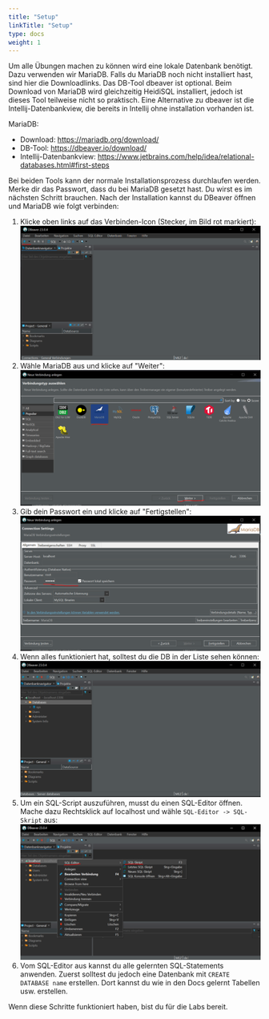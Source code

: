 ```yaml
---
title: "Setup"
linkTitle: "Setup"
type: docs
weight: 1
---
```


Um alle Übungen machen zu können wird eine lokale Datenbank benötigt. Dazu verwenden wir MariaDB. Falls du MariaDB noch
nicht installiert hast, sind hier die Downloadlinks. Das DB-Tool dbeaver ist optional. Beim Download von MariaDB wird
gleichzeitig HeidiSQL installiert, jedoch ist dieses Tool teilweise nicht so praktisch. Eine Alternative zu dbeaver ist
die Intellij-Datenbankview, die bereits in Intellij ohne installation vorhanden ist.

MariaDB:

- Download: https://mariadb.org/download/
- DB-Tool: https://dbeaver.io/download/
- Intellij-Datenbankview: https://www.jetbrains.com/help/idea/relational-databases.html#first-steps

Bei beiden Tools kann der normale Installationsprozess durchlaufen werden. Merke dir das Passwort, dass du bei MariaDB
gesetzt hast. Du wirst es im nächsten Schritt brauchen. Nach der Installation kannst du DBeaver öffnen und MariaDB
wie folgt verbinden:

1. Klicke oben links auf das Verbinden-Icon (Stecker, im Bild rot markiert):
   ![](images/neue-verbindung.png)
2. Wähle MariaDB aus und klicke auf "Weiter":
   ![](images/db-auswahl.png)
3. Gib dein Passwort ein und klicke auf "Fertigstellen":
   ![](images/connection.png)
4. Wenn alles funktioniert hat, solltest du die DB in der Liste sehen können:
   ![](images/ende.png)
5. Um ein SQL-Script auszuführen, musst du einen SQL-Editor öffnen. Mache dazu Rechtsklick auf localhost und wähle
   `SQL-Editor -> SQL-Skript` aus:  
    ![](images/sql-editor.png)
6. Vom SQL-Editor aus kannst du alle gelernten SQL-Statements anwenden. Zuerst solltest du jedoch eine Datenbank mit
   `CREATE DATABASE name` erstellen. Dort kannst du wie in den Docs gelernt Tabellen usw. erstellen.

Wenn diese Schritte funktioniert haben, bist du für die Labs bereit.

